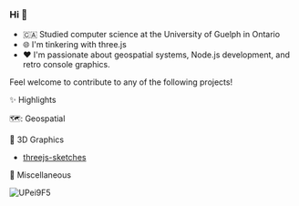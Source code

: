 ### Hi 👋
- :canada: Studied computer science at the University of Guelph in Ontario
- 🌐 I'm tinkering with three.js
- ❤️ I'm passionate about geospatial systems, Node.js development, and retro console graphics.

Feel welcome to contribute to any of the following projects!

✨ Highlights

🗺️: Geospatial

:flower_playing_cards: 3D Graphics

 - [threejs-sketches](https://github.com/bculleec/threejs-sketches)

🌊 Miscellaneous


![UPei9F5](https://github.com/bculleec/bculleec/assets/145722460/a182de15-cb40-469e-a9e5-cb4f6a90203b)
